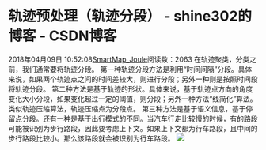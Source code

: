 # 轨迹预处理（轨迹分段） - shine302的博客 - CSDN博客
2018年04月09日 10:52:08[SmartMap_Joule](https://me.csdn.net/shine302)阅读数：2063
在轨迹聚类，分类之前，我们通常要将轨迹分段。
第一种轨迹分段方法是利用“时间间隔”分段。具体来说，如果两个轨迹点之间的时间差较大，则进行分段；另外一种则是按照时间段将轨迹分段。
第二种方法是基于轨迹的形状。具体来说，基于轨迹点方向的角度变化大小分段，如果变化超过一定的阈值，则分段；另外一种方法“线简化”算法。类似轨迹压缩算法，轨迹压缩点为分段点。
第三种方法是基于语义信息，基于停留点分段。还有一种是基于出行模式的不同。当汽车行走比较慢的时候，有的路段可能被识别为步行路段，因此要考虑上下文。如果上下文都为行车路段，且中间的步行路段比较小。那么该路段就会被识别为行车路段。
![](https://img-blog.csdn.net/20180409105046739?watermark/2/text/aHR0cHM6Ly9ibG9nLmNzZG4ubmV0L3NoaW5lMzAy/font/5a6L5L2T/fontsize/400/fill/I0JBQkFCMA==/dissolve/70)

